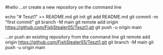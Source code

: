 #hello
…or create a new repository on the command line

echo "# Teszt1" >> README.md
git init
git add README.md
git commit -m "first commit"
git branch -M main
git remote add origin https://github.com/FishStealer05/Teszt1.git
git push -u origin main

…or push an existing repository from the command line
git remote add origin https://github.com/FishStealer05/Teszt1.git
git branch -M main
git push -u origin main